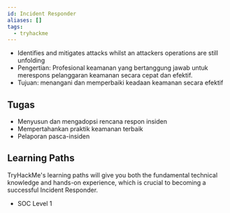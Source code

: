 ```yaml
---
id: Incident Responder
aliases: []
tags:
  - tryhackme
---
```


- Identifies and mitigates attacks whilst an attackers operations are still unfolding
- Pengertian: Profesional keamanan yang bertanggung jawab untuk merespons pelanggaran keamanan secara cepat dan efektif.
- Tujuan: menangani dan memperbaiki keadaan keamanan secara efektif

## Tugas

- Menyusun dan mengadopsi rencana respon insiden
- Mempertahankan praktik keamanan terbaik
- Pelaporan pasca-insiden

## Learning Paths

TryHackMe's learning paths will give you both the fundamental technical knowledge and hands-on experience, which is crucial to becoming a successful Incident Responder.

- SOC Level 1
